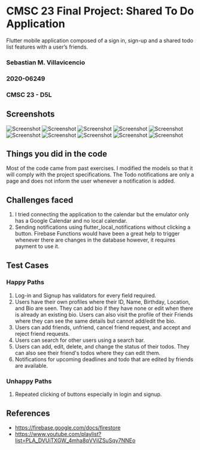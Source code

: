 # CMSC 23 Final Project: Shared To Do Application
Flutter mobile application composed of a sign in, sign-up and a shared todo list features with a user’s friends. 

### Sebastian M. Villavicencio
### 2020-06249
### CMSC 23 - D5L

## Screenshots
![Screenshot](images/login.PNG)
![Screenshot](images/signup.PNG)
![Screenshot](images/profile.PNG)
![Screenshot](images/drawer.PNG)
![Screenshot](images/todo.PNG)
![Screenshot](images/friendstodo.PNG)
![Screenshot](images/notifications.PNG)
![Screenshot](images/search.PNG)
![Screenshot](images/friendrequests.PNG)
![Screenshot](images/friends.PNG)

## Things you did in the code
Most of the code came from past exercises. I modified the models so that it will comply with the project specifications. The Todo notifications are only a page and does not inform the user whenever a notification is added. 

## Challenges faced
1. I tried connecting the application to the calendar but the emulator only has a Google Calendar and no local calendar.
2. Sending notifications using flutter_local_notifications without clicking a button. Firebase Functions would have been a great help to trigger whenever there are changes in the database however, it requires payment to use it.

## Test Cases
### Happy Paths
1. Log-in and Signup has validators for every field required.
2. Users have their own profiles where their ID, Name, Birthday, Location, and Bio are seen. They can add bio if they have none or edit when there is already an existing bio. Users can also visit the profile of their Friends where they can see the same details but cannot add/edit the bio.
3. Users can add friends, unfriend, cancel friend request, and accept and reject friend requests.
4. Users can search for other users using a search bar.
5. Users can add, edit, delete, and change the status of their todos. They can also see their friend's todos where they can edit them.
6. Notifications for upcoming deadlines and todo that are edited by friends are available.

### Unhappy Paths
1. Repeated clicking of buttons especially in login and signup.

## References
- https://firebase.google.com/docs/firestore
- https://www.youtube.com/playlist?list=PLA_DVUiTXGW_4mha8qVViIZSuSqy7NNEo